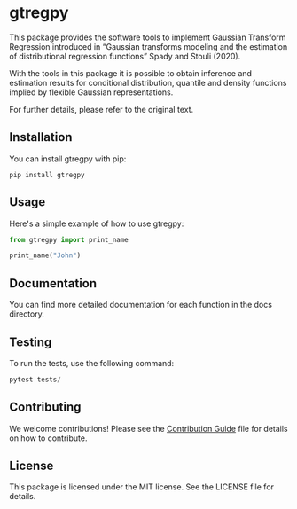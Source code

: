 # gtregpy

This package provides the software tools to implement Gaussian Transform Regression introduced in 
“Gaussian transforms modeling and the estimation of distributional regression functions” Spady and Stouli (2020).

With the tools in this package it is possible to obtain inference and estimation results for conditional distribution, 
quantile and density functions implied by flexible Gaussian representations.

For further details, please refer to the original text.

## Installation

You can install gtregpy with pip:

`pip install gtregpy`


## Usage

Here's a simple example of how to use gtregpy:

```python
from gtregpy import print_name

print_name("John")
```

## Documentation
You can find more detailed documentation for each function in the docs directory.

## Testing

To run the tests, use the following command:

```python
pytest tests/
```

## Contributing
We welcome contributions! Please see the [Contribution Guide](CONTRIBUTING.md) file for details on how to contribute.

## License
This package is licensed under the MIT license. See the LICENSE file for details.



